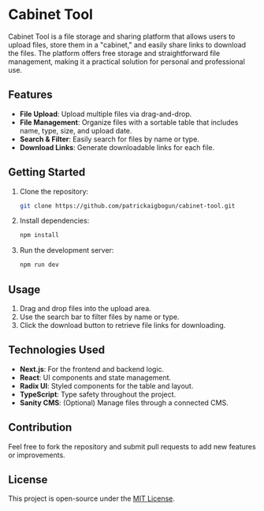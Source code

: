 

# Cabinet Tool

Cabinet Tool is a file storage and sharing platform that allows users to upload files, store them in a "cabinet," and easily share links to download the files. The platform offers free storage and straightforward file management, making it a practical solution for personal and professional use.

## Features

- **File Upload**: Upload multiple files via drag-and-drop.
- **File Management**: Organize files with a sortable table that includes name, type, size, and upload date.
- **Search & Filter**: Easily search for files by name or type.
- **Download Links**: Generate downloadable links for each file.

## Getting Started

1. Clone the repository:
   ```bash
   git clone https://github.com/patrickaigbogun/cabinet-tool.git
   ```
2. Install dependencies:
   ```bash
   npm install
   ```
3. Run the development server:
   ```bash
   npm run dev
   ```

## Usage

1. Drag and drop files into the upload area.
2. Use the search bar to filter files by name or type.
3. Click the download button to retrieve file links for downloading.

## Technologies Used

- **Next.js**: For the frontend and backend logic.
- **React**: UI components and state management.
- **Radix UI**: Styled components for the table and layout.
- **TypeScript**: Type safety throughout the project.
- **Sanity CMS**: (Optional) Manage files through a connected CMS.

## Contribution

Feel free to fork the repository and submit pull requests to add new features or improvements.

## License

This project is open-source under the [MIT License](LICENSE).

